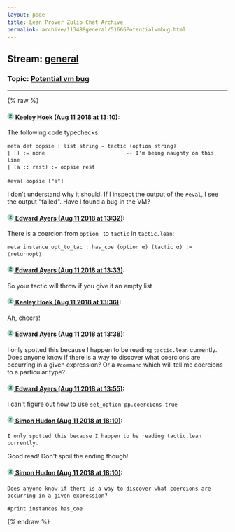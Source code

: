 ```yaml
---
layout: page
title: Lean Prover Zulip Chat Archive 
permalink: archive/113488general/51666Potentialvmbug.html
---
```


## Stream: [general](index.html)
### Topic: [Potential vm bug](51666Potentialvmbug.html)

---


{% raw %}
#### [![Click to go to Zulip](../../assets/img/zulip2.png) Keeley Hoek (Aug 11 2018 at 13:10)](https://leanprover.zulipchat.com/#narrow/stream/113488-general/topic/Potential%20vm%20bug/near/131950146):
The following code typechecks:
````
meta def oopsie : list string → tactic (option string)
| [] := none                          -- I'm being naughty on this line
| (a :: rest) := oopsie rest

#eval oopsie ["a"]
````
I don't understand why it should. If I inspect the output of the `#eval`, I see the output "failed". Have I found a bug in the VM?

#### [![Click to go to Zulip](../../assets/img/zulip2.png) Edward Ayers (Aug 11 2018 at 13:32)](https://leanprover.zulipchat.com/#narrow/stream/113488-general/topic/Potential%20vm%20bug/near/131950892):
There is a coercion from `option ` to `tactic` in `tactic.lean`:
```lean
meta instance opt_to_tac : has_coe (option α) (tactic α) :=
⟨returnopt⟩
```

#### [![Click to go to Zulip](../../assets/img/zulip2.png) Edward Ayers (Aug 11 2018 at 13:33)](https://leanprover.zulipchat.com/#narrow/stream/113488-general/topic/Potential%20vm%20bug/near/131950909):
So your tactic will throw if you give it an empty list

#### [![Click to go to Zulip](../../assets/img/zulip2.png) Keeley Hoek (Aug 11 2018 at 13:36)](https://leanprover.zulipchat.com/#narrow/stream/113488-general/topic/Potential%20vm%20bug/near/131951022):
Ah, cheers!

#### [![Click to go to Zulip](../../assets/img/zulip2.png) Edward Ayers (Aug 11 2018 at 13:38)](https://leanprover.zulipchat.com/#narrow/stream/113488-general/topic/Potential%20vm%20bug/near/131951093):
I only spotted this because I happen to be reading `tactic.lean` currently. Does anyone know if there is a way to discover what coercions are occurring in a given expression? Or a `#command` which will tell me coercions to a particular type?

#### [![Click to go to Zulip](../../assets/img/zulip2.png) Edward Ayers (Aug 11 2018 at 13:55)](https://leanprover.zulipchat.com/#narrow/stream/113488-general/topic/Potential%20vm%20bug/near/131951679):
I can't figure out how to use
`set_option pp.coercions true`

#### [![Click to go to Zulip](../../assets/img/zulip2.png) Simon Hudon (Aug 11 2018 at 18:10)](https://leanprover.zulipchat.com/#narrow/stream/113488-general/topic/Potential%20vm%20bug/near/131960579):
```quote
I only spotted this because I happen to be reading tactic.lean currently.
```

Good read! Don't spoil the ending though!

#### [![Click to go to Zulip](../../assets/img/zulip2.png) Simon Hudon (Aug 11 2018 at 18:10)](https://leanprover.zulipchat.com/#narrow/stream/113488-general/topic/Potential%20vm%20bug/near/131960581):
```quote
Does anyone know if there is a way to discover what coercions are occurring in a given expression?
```
```lean
#print instances has_coe
```


{% endraw %}
